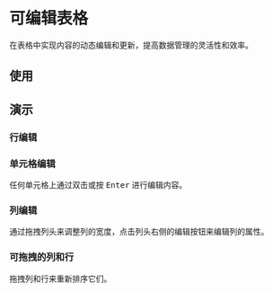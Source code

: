 # 可编辑表格

在表格中实现内容的动态编辑和更新，提高数据管理的灵活性和效率。

## 使用

<!--{include:<import-guide>}-->

## 演示

### 行编辑

<!--{include:`edit-row.md`}-->

### 单元格编辑

任何单元格上通过双击或按 <kbd>Enter</kbd> 进行编辑内容。

<!--{include:`edit-cell.md`}-->

### 列编辑

通过拖拽列头来调整列的宽度，点击列头右侧的编辑按钮来编辑列的属性。

<!--{include:`edit-column.md`}-->

### 可拖拽的列和行

拖拽列和行来重新排序它们。

<!--{include:`draggable.md`}-->
